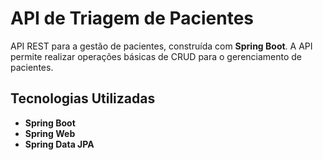 # API de Triagem de Pacientes

API REST para a gestão de pacientes, construída com **Spring Boot**. A API permite realizar operações básicas de CRUD para o gerenciamento de pacientes.

## Tecnologias Utilizadas

- **Spring Boot**
- **Spring Web**
- **Spring Data JPA**

